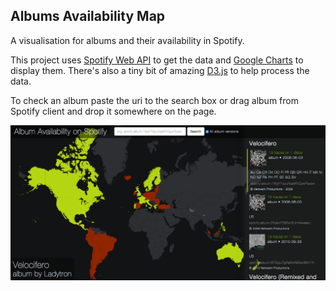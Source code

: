Albums Availability Map
-----------------------

A visualisation for albums and their availability in Spotify.

This project uses [Spotify Web API](https://developer.spotify.com/web-api/) to get the data
and [Google Charts](https://developers.google.com/chart/) to display them.
There's also a tiny bit of amazing [D3.js](http://d3js.org/) to help process the data.

To check an album paste the uri to the search box or drag album from Spotify client and drop it
somewhere on the page.

![Screenshot of the map](/screen.png)
